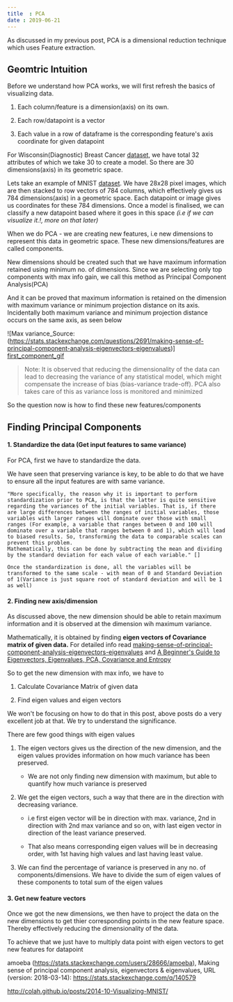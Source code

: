 ```yaml
---
title  : PCA
date : 2019-06-21
---
```


As discussed in my previous post, PCA is a dimensional reduction technique which uses Feature extraction.

## Geomtric Intuition

Before we understand how PCA works, we will first refresh the basics of visualizing data.

1. Each column/feature is a dimension(axis) on its own. 

2. Each row/datapoint is a vector

3. Each value in a row of dataframe is the corresponding feature's axis coordinate for given datapoint 


For Wisconsin(Diagnostic) Breast Cancer [dataset][Wisconsin data], we have total 32 attributes of which we take 30 to create a model. So there are 30 dimensions(axis) in its geometric space. 


Lets take an example of MNIST [dataset][MNIST data]. We have 28x28 pixel images, which are then stacked to row vectors of 784 columns, which effectively gives us 784 dimensions(axis) in a geometric space. Each datapoint or image gives us coordinates for these 784 dimensions. Once a model is finalised, we can classify a new datapoint based where it goes in this space *(i.e if we can visualize it.!, more on that later)*

When we do PCA - we are creating new features, i.e new dimensions to represent this data in geometric space. These new dimensions/features are called components.

New dimensions should be created such that we have maximum information retained using minimum no. of dimensions. Since we are selecting only top components with max info gain, we call this method as Principal Component Analysis(PCA)

And it can be proved that maximum information is retained on the dimension with maximum variance or minimum projection distance on its axis. Incidentally both maximum variance and minimum projection distance occurs on the same axis, as seen below

![Max variance_Source: (https://stats.stackexchange.com/questions/2691/making-sense-of-principal-component-analysis-eigenvectors-eigenvalues)] [first_component_gif]

> Note: It is observed that reducing the dimensionality of the data can lead to decreasing the variance of any statistical model, which might compensate the increase of bias (bias-variance trade-off). PCA also takes care of this as variance loss is monitored and minimized


So the question now is how to find these new features/components

## Finding Principal Components


#### 1. Standardize the data (Get input features to same variance)

For PCA, first we have to standardize the data. 

We have seen that preserving variance is key, to be able to do that we have to ensure all the input features are with same variance. 

	"More specifically, the reason why it is important to perform standardization prior to PCA, is that the latter is quite sensitive regarding the variances of the initial variables. That is, if there are large differences between the ranges of initial variables, those variables with larger ranges will dominate over those with small ranges (For example, a variable that ranges between 0 and 100 will dominate over a variable that ranges between 0 and 1), which will lead to biased results. So, transforming the data to comparable scales can prevent this problem. 
	Mathematically, this can be done by subtracting the mean and dividing by the standard deviation for each value of each variable." []

	Once the standardization is done, all the variables will be transformed to the same scale - with mean of 0 and Standard Deviation of 1(Variance is just square root of standard deviation and will be 1 as well)

#### 2. Finding new axis/dimension

As discussed above, the new dimension should be able to retain maximum information and it is observed at the dimension wih maximum variance.

Mathematically, it is obtained by finding **eigen vectors of Covariance matrix of given data.**  For detailed info read [making-sense-of-principal-component-analysis-eigenvectors-eigenvalues][making sense of pca] and [A Beginner's Guide to Eigenvectors, Eigenvalues, PCA, Covariance and Entropy][detailed pca]


So to get the new dimension with max info, we have to 

1. Calculate Covariance Matrix of given data

2. Find eigen values and eigen vectors

We won't be focusing on how to do that in this post, above posts do a very excellent job at that. We try to understand the significance. 

There are few good things with eigen values

1. The eigen vectors gives us the direction of the new dimension, and the eigen values provides information on how much variance has been preserved. 
	
	- We are not only finding new dimension with maximum, but able to quantify how much variance is preserved

2. We get the eigen vectors, such a way that there are in the direction with decreasing variance. 
	
	- i.e first eigen vector will be in direction with max. variance, 2nd in direction with 2nd max variance and so on, with last eigen vector in direction of the least variance preserved. 

	- That also means corresponding eigen values will be in decreasing order, with 1st having high values and last having least value.

3. We can find the percentage of variance is preserved in any no. of components/dimensions. We have to divide the sum of eigen values of these components to total sum of the eigen values


#### 3. Get new feature vectors

Once we got the new dimensions, we then have to project the data on the new dimensions to get thier corresponding points in the new feature space. Thereby effectively reducing the dimensionality of the data. 

To achieve that we just have to multiply data point with eigen vectors to get new features for datapoint






[1]: https://hemanth346.github.io/
[2]: https://brilliant.org/wiki/principal-component-analysis/
[3]: https://courses.cs.ut.ee/MTAT.03.227/2016_spring/uploads/Main/lecture-notes-9.pdf ""
[first_component_gif]: ../assets/images/first_component_gif.gif "maximum variance and minimum projection distance occurs on the same axis"

[Wisconsin data]: https://archive.ics.uci.edu/ml/datasets/Breast+Cancer+Wisconsin+(Diagnostic)
[MNIST data]: http://yann.lecun.com/exdb/mnist/
[detailed pca]: https://skymind.ai/wiki/eigenvector
[making sense of pca]: https://stats.stackexchange.com/a/140579

amoeba (https://stats.stackexchange.com/users/28666/amoeba), Making sense of principal component analysis, eigenvectors & eigenvalues, URL (version: 2018-03-14): https://stats.stackexchange.com/q/140579

http://colah.github.io/posts/2014-10-Visualizing-MNIST/